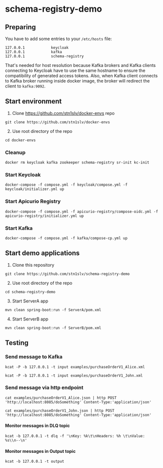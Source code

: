 # schema-registry-demo
## Preparing
You have to add some entries to your ```/etc/hosts``` file:
```
127.0.0.1            keycloak
127.0.0.1            kafka
127.0.0.1            schema-registry
```
That's needed for host resolution because Kafka brokers and Kafka clients connecting to Keycloak have to use the same hostname to ensure the compatibility of generated access tokens. Also, when Kafka client connects to Kafka broker running inside docker image, the broker will redirect the client to ```kafka:9092```.

## Start environment
1. Clone https://github.com/stn1slv/docker-envs repo
```
git clone https://github.com/stn1slv/docker-envs
```
2. Use root directory of the repo
```
cd docker-envs
```

### Cleanup
```
docker rm keycloak kafka zookeeper schema-registry sr-init kc-init
```

### Start Keycloak
```
docker-compose -f compose.yml -f keycloak/compose.yml -f keycloak/initializer.yml up
```

### Start Apicurio Registry
```
docker-compose -f compose.yml -f apicurio-registry/compose-oidc.yml -f apicurio-registry/initializer.yml up
```

### Start Kafka
```
docker-compose -f compose.yml -f kafka/compose-cp.yml up
```

## Start demo applications
1. Clone this repository
```
git clone https://github.com/stn1slv/schema-registry-demo
```
2. Use root directory of the repo
```
cd schema-registry-demo
```

3. Start ServerA app
```
mvn clean spring-boot:run -f ServerA/pom.xml
```
4. Start ServerB app
```
mvn clean spring-boot:run -f ServerB/pom.xml
```

## Testing
### Send message to Kafka
```
kcat -P -b 127.0.0.1 -t input examples/purchaseOrderV1_Alice.xml
```

```
kcat -P -b 127.0.0.1 -t input examples/purchaseOrderV1_John.xml
```

### Send message via http endpoint

```
cat examples/purchaseOrderV1_Alice.json | http POST 'http://localhost:8085/doSomething' Content-Type:'application/json'
```

```
cat examples/purchaseOrderV1_John.json | http POST 'http://localhost:8085/doSomething' Content-Type:'application/json'
```

#### Monitor messages in DLQ topic
```
kcat -b 127.0.0.1 -t dlq -f '\nKey: %k\t\nHeaders: %h \t\nValue: %s\\n--\n'
```

#### Monitor messages in Output topic
```
kcat -b 127.0.0.1 -t output
```
